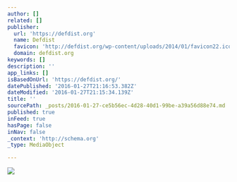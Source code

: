 ```yaml
---
author: []
related: []
publisher:
  url: 'https://defdist.org'
  name: Defdist
  favicon: 'http://defdist.org/wp-content/uploads/2014/01/favicon22.ico'
  domain: defdist.org
keywords: []
description: ''
app_links: []
isBasedOnUrl: 'https://defdist.org/'
datePublished: '2016-01-27T21:16:53.382Z'
dateModified: '2016-01-27T21:15:34.139Z'
title: ''
sourcePath: _posts/2016-01-27-ce5b56ec-4d28-40d1-99be-a39a56d88e74.md
published: true
inFeed: true
hasPage: false
inNav: false
_context: 'http://schema.org'
_type: MediaObject

---
```

<article style=""><img src="http://i.imgur.com/GQ7DZUz.jpg" /></article>